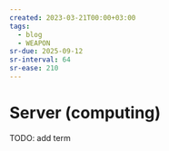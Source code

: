 ```yaml
---
created: 2023-03-21T00:00+03:00
tags:
  - blog
  - WEAPON
sr-due: 2025-09-12
sr-interval: 64
sr-ease: 210
---
```


# Server (computing)

TODO: add term
